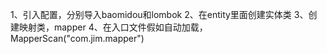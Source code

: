 1、引入配置，分别导入baomidou和lombok 
2、在entity里面创建实体类 
3、创建映射类，mapper 
4、在入口文件假如自动加载，MapperScan("com.jim.mapper")